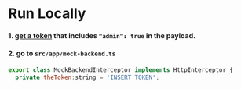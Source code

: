 # Run Locally

#### 1. [get a token](https://jwt.io/) that includes `"admin": true` in the payload.
#### 2. go to `src/app/mock-backend.ts`
```javascript
export class MockBackendInterceptor implements HttpInterceptor {
  private theToken:string = 'INSERT TOKEN';
```

